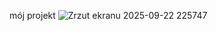 mój projekt ![Zrzut ekranu 2025-09-22 225747](https://github.com/user-attachments/assets/0397e779-9708-41a6-a481-a3b753231f22)

